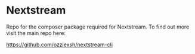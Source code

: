 # Nextstream

Repo for the composer package required for Nextstream. To find out more visit the main repo here:

https://github.com/ozziexsh/nextstream-cli
